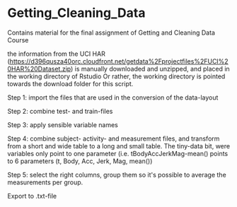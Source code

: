 # Getting_Cleaning_Data
Contains material for the final assignment of Getting and Cleaning Data Course

the information from the UCI HAR  (https://d396qusza40orc.cloudfront.net/getdata%2Fprojectfiles%2FUCI%20HAR%20Dataset.zip) is manually  downloaded and unzipped, and placed in the working directory of Rstudio
Or rather, the working directory is pointed towards the download folder for this script.

Step 1: import the files that are used in the conversion of the data-layout

Step 2: combine test- and train-files

Step 3: apply sensible variable names

Step 4: combine subject- activity- and measurement files, and transform from a short and wide table to a long and small table. The tiny-data bit, were variables only point to one parameter (i.e. tBodyAccJerkMag-mean() points to 6 parameters (t, Body, Acc, Jerk, Mag, mean())

Step 5: select the right columns, group them so it's possible to average the measurements per group.

Export to .txt-file

